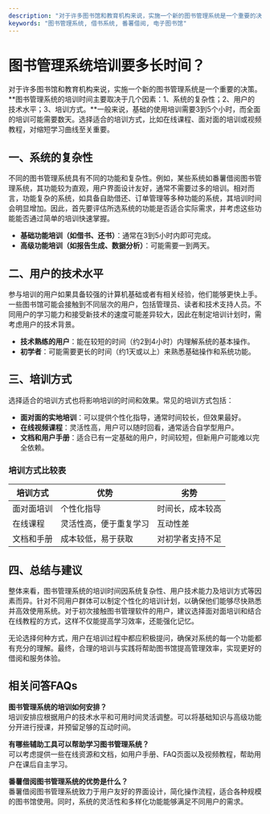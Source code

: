 ```yaml
---
description: "对于许多图书馆和教育机构来说，实施一个新的图书管理系统是一个重要的决策。**图书管理系统的培训时间主要取决于几个因素：1、系统的复杂性；2、用户的技术水平；3、培训方式。**一般来说，基础的使用培训需要3到5个小时，而全面的培训可能需要数天。选择适合的培训方式，比如在线课程、面对面的培训或视频教程，对缩短学习曲线至关重要。"
keywords: "图书管理系统, 借书系统, 番薯借阅, 电子图书馆"
---
```

# 图书管理系统培训要多长时间？

对于许多图书馆和教育机构来说，实施一个新的图书管理系统是一个重要的决策。**图书管理系统的培训时间主要取决于几个因素：1、系统的复杂性；2、用户的技术水平；3、培训方式。**一般来说，基础的使用培训需要3到5个小时，而全面的培训可能需要数天。选择适合的培训方式，比如在线课程、面对面的培训或视频教程，对缩短学习曲线至关重要。

## 一、系统的复杂性

不同的图书管理系统具有不同的功能和复杂性。例如，某些系统如番薯借阅图书管理系统，其功能较为直观，用户界面设计友好，通常不需要过多的培训。相对而言，功能复杂的系统，如具备自助借还、订单管理等多种功能的系统，其培训时间会明显增加。因此，首先要评估所选系统的功能是否适合实际需求，并考虑这些功能能否通过简单的培训快速掌握。

- **基础功能培训（如借书、还书）**：通常在3到5小时内即可完成。
- **高级功能培训（如报告生成、数据分析）**：可能需要一到两天。

## 二、用户的技术水平

参与培训的用户如果具备较强的计算机基础或者有相关经验，他们能够更快上手。一些图书馆可能会接触到不同层次的用户，包括管理员、读者和技术支持人员。不同用户的学习能力和接受新技术的速度可能差异较大，因此在制定培训计划时，需考虑用户的技术背景。

- **技术熟练的用户**：能在较短的时间（约2到4小时）内理解系统的基本操作。
- **初学者**：可能需要更长的时间（约1天或以上）来熟悉基础操作和系统功能。

## 三、培训方式

选择适合的培训方式也将影响培训的时间和效果。常见的培训方式包括：

- **面对面的实地培训**：可以提供个性化指导，通常时间较长，但效果最好。
- **在线视频课程**：灵活性高，用户可以随时回看，通常适合自学型用户。
- **文档和用户手册**：适合已有一定基础的用户，时间较短，但新用户可能难以完全依赖。

### 培训方式比较表

| 培训方式      | 优势                      | 劣势                   |
|---------------|---------------------------|------------------------|
| 面对面培训    | 个性化指导                | 时间长，成本较高       |
| 在线课程      | 灵活性高，便于重复学习   | 互动性差               |
| 文档和手册    | 成本较低，易于获取       | 对初学者支持不足       |

## 四、总结与建议

整体来看，图书管理系统的培训时间因系统复杂性、用户技术能力及培训方式等因素而异。针对不同用户群体可以制定个性化的培训计划，以确保他们能够尽快熟悉并高效使用系统。对于初次接触图书管理软件的用户，建议选择面对面培训和结合在线教程的方式，这样不仅能提高学习效率，还能强化记忆。

无论选择何种方式，用户在培训过程中都应积极提问，确保对系统的每一个功能都有充分的理解。最终，合理的培训与实践将帮助图书馆提高管理效率，实现更好的借阅和服务体验。

## 相关问答FAQs

**图书管理系统的培训如何安排？**  
培训安排应根据用户的技术水平和可用时间灵活调整。可以将基础知识与高级功能分开进行授课，并预留足够的互动时间。

**有哪些辅助工具可以帮助学习图书管理系统？**  
可以考虑提供一些在线资源和文档，如用户手册、FAQ页面以及视频教程，帮助用户在课后自主学习。

**番薯借阅图书管理系统的优势是什么？**  
番薯借阅图书管理系统致力于用户友好的界面设计，简化操作流程，适合各种规模的图书馆使用。同时，系统的灵活性和多样化功能能够满足不同用户的需求。
